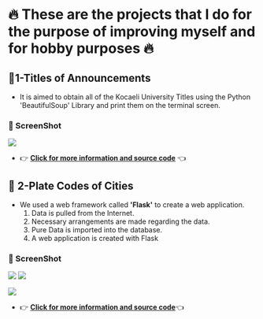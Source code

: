 # :fire: These are the projects that I do for the purpose of improving myself and for hobby purposes :fire:
## :round_pushpin:1-Titles of Announcements
* It is aimed to obtain all of the Kocaeli University Titles using the Python 'BeautifulSoup' Library and print them on the terminal screen.
### :camera_flash: ScreenShot
![](https://github.com/berkay-c/Python_WorkShops/blob/main/PythonWebScraping/TitlesofAnnouncements/SS/Screenshot%20from%202021-07-22%2020-11-59.png?raw=true)
*  :point_right: **[Click for more information and source code](https://github.com/berkay-c/Python_WorkShops/tree/main/PythonWebScraping/TitlesofAnnouncements)**  :point_left: 

## :round_pushpin: 2-Plate Codes of Cities
 *    We used a web framework called  **'Flask'**  to create a web application.
      1. Data is pulled from the Internet.
      2. Necessary arrangements are made regarding the data.
      3. Pure Data is imported into the database.
      4. A web application is created with Flask

 ### :camera_flash: ScreenShot 
 
 ![](https://github.com/berkay-c/Python_WorkShops/blob/main/PythonWebScraping/NamesofCitiesandLicensePlateCodes/SS/DatabaseSS.png?raw=true)
 ![](https://github.com/berkay-c/Python_WorkShops/blob/main/PythonWebScraping/NamesofCitiesandLicensePlateCodes/SS/SS10.png?raw=true)
 
 ![](https://github.com/berkay-c/Python_WorkShops/blob/main/PythonWebScraping/NamesofCitiesandLicensePlateCodes/SS/SS14.png?raw=true)
 * :point_right: **[Click for more information and source code](https://github.com/berkay-c/Python_WorkShops/tree/main/PythonWebScraping/NamesofCitiesandLicensePlateCodes)**:point_left: 

 
 

